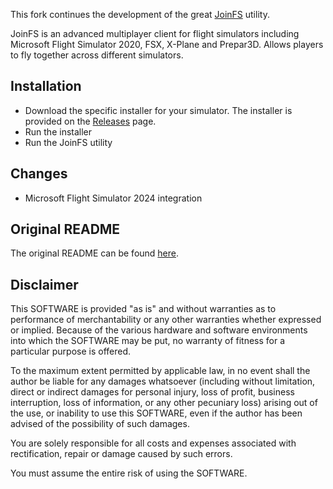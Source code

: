 This fork continues the development of the great [JoinFS](https://joinfs.net/) utility.

JoinFS is an advanced multiplayer client for flight simulators including Microsoft Flight Simulator 2020, FSX, X-Plane and Prepar3D. Allows players to fly together across different simulators.

## Installation
* Download the specific installer for your simulator. The installer is provided on the [Releases](https://github.com/tuduce/JoinFS/releases) page.
* Run the installer
* Run the JoinFS utility

## Changes
* Microsoft Flight Simulator 2024 integration

## Original README
The original README can be found [here](ORIGINAL_README.md).

## Disclaimer

This SOFTWARE is provided "as is" and without warranties as to performance of merchantability or any other warranties whether expressed or implied. Because of the various hardware and software environments into which the SOFTWARE may be put, no warranty of fitness for a particular purpose is offered.

To the maximum extent permitted by applicable law, in no event shall the author be liable for any damages whatsoever (including without limitation, direct or indirect damages for personal injury, loss of profit, business interruption, loss of information, or any other pecuniary loss) arising out of the use, or inability to use this SOFTWARE, even if the author has been advised of the possibility of such damages.

You are solely responsible for all costs and expenses associated with rectification, repair or damage caused by such errors.

You must assume the entire risk of using the SOFTWARE.
